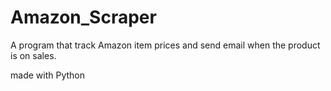 # Amazon_Scraper
A program that track Amazon item prices and send email when the product is on sales.

made with Python
